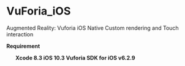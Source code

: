 # VuForia_iOS
Augmented Reality: Vuforia iOS Native Custom rendering and Touch interaction

<b>Requirement<b><br>
<ul>
Xcode 8.3
iOS 10.3
Vuforia SDK for iOS v6.2.9
</ul>
